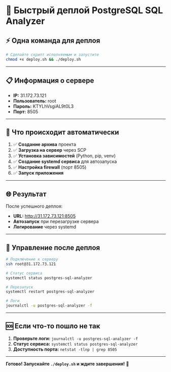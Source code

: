 # 🚀 Быстрый деплой PostgreSQL SQL Analyzer

## ⚡ Одна команда для деплоя

```bash
# Сделайте скрипт исполняемым и запустите
chmod +x deploy.sh && ./deploy.sh
```

---

## 📋 Информация о сервере

- **IP:** 31.172.73.121
- **Пользователь:** root
- **Пароль:** KTYLhVsgiAL9t0L3
- **Порт:** 8505

---

## 🎯 Что происходит автоматически

1. ✅ **Создание архива** проекта
2. ✅ **Загрузка на сервер** через SCP
3. ✅ **Установка зависимостей** (Python, pip, venv)
4. ✅ **Создание systemd сервиса** для автозапуска
5. ✅ **Настройка firewall** (порт 8505)
6. ✅ **Запуск приложения**

---

## 🌐 Результат

После успешного деплоя:
- **URL:** http://31.172.73.121:8505
- **Автозапуск** при перезагрузке сервера
- **Логирование** через systemd

---

## 🔧 Управление после деплоя

```bash
# Подключение к серверу
ssh root@31.172.73.121

# Статус сервиса
systemctl status postgres-sql-analyzer

# Перезапуск
systemctl restart postgres-sql-analyzer

# Логи
journalctl -u postgres-sql-analyzer -f
```

---

## 🆘 Если что-то пошло не так

1. **Проверьте логи:** `journalctl -u postgres-sql-analyzer -f`
2. **Статус сервиса:** `systemctl status postgres-sql-analyzer`
3. **Доступность порта:** `netstat -tlnp | grep 8505`

---

**Готово! Запускайте `./deploy.sh` и ждите завершения!** 🚀
